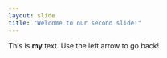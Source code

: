 ```yaml
---
layout: slide
title: "Welcome to our second slide!"
---
```

This is **my** text.
Use the left arrow to go back!

